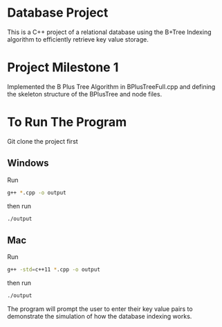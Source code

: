 # Database Project

This is a C++ project of a relational database using the B+Tree Indexing algorithm to efficiently retrieve key value storage.

# Project Milestone 1

Implemented the B Plus Tree Algorithm in BPlusTreeFull.cpp and defining the skeleton structure of the BPlusTree and node files.

# To Run The Program

Git clone the project first

## Windows

Run

```bash
g++ *.cpp -o output
```

then run

```bash
./output
```

## Mac

Run

```bash
g++ -std=c++11 *.cpp -o output
```

then run

```bash
./output
```

The program will prompt the user to enter their key value pairs to demonstrate the simulation of how the database indexing works.
